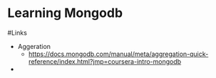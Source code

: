 # Learning Mongodb  

#Links
* Aggeration
  * https://docs.mongodb.com/manual/meta/aggregation-quick-reference/index.html?jmp=coursera-intro-mongodb
* 
